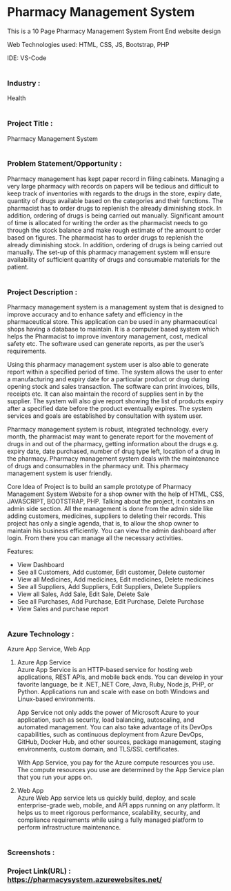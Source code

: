 # Pharmacy Management System
This is a 10 Page Pharmacy Management System Front End website design

Web Technologies used: HTML, CSS, JS, Bootstrap, PHP

IDE: VS-Code
<br><br>

### Industry :
Health
<br><br>

### Project Title :
Pharmacy Management System
<br><br>

### Problem Statement/Opportunity :
Pharmacy management has kept paper record in filing cabinets. Managing a very large pharmacy with records on papers will be tedious and difficult to keep track of inventories with regards to the drugs in the store, expiry date, quantity of drugs available based on the categories and their functions. The pharmacist has to order drugs to replenish the already diminishing stock. In addition, ordering of drugs is being carried out manually. Significant amount of time is allocated for writing the order as the pharmacist needs to go through the stock balance and make rough estimate of the amount to order based on figures. The pharmacist has to order drugs to replenish the already diminishing stock. In addition, ordering of drugs is being carried out manually. The set-up of this pharmacy management system will ensure availability of sufficient quantity of drugs and consumable materials for the patient. 
<br><br>

### Project Description :
Pharmacy management system is a management system that is designed to improve accuracy and to enhance safety and efficiency in the pharmaceutical store. This application can be used in any pharmaceutical shops having a database to maintain. It is a computer based system which helps the Pharmacist to improve inventory management, cost, medical safety etc. The software used can generate reports, as per the user’s requirements.

Using this pharmacy management system user is also able to generate report within a specified period of time. The system allows the user to enter a manufacturing and expiry date for a particular product or drug during opening stock and sales transaction. The software can print invoices, bills, receipts etc. It can also maintain the record of supplies sent in by the supplier. The system will also give report showing the list of products expiry after a specified date before the product eventually expires. The system services and goals are established by consultation with system user. 

Pharmacy management system is robust, integrated technology. every month, the pharmacist may want to generate report for the movement of drugs in and out of the pharmacy, getting information about the drugs e.g. expiry date, date purchased, number of drug type left, location of a drug in the pharmacy. Pharmacy management system deals with the maintenance of drugs and consumables in the pharmacy unit. This pharmacy management system is user friendly.

Core Idea of Project is to build an sample prototype of Pharmacy Management System Website for a shop owner with the help of HTML, CSS, JAVASCRIPT, BOOTSTRAP, PHP. Talking about the project, it contains an admin side section. All the management is done from the admin side like adding customers, medicines, suppliers to deleting their records. This project has only a single agenda, that is, to allow the shop owner to maintain his business efficiently. You can view the admin dashboard after login. From there you can manage all the necessary activities.

Features:
* View Dashboard
* See all Customers, Add customer, Edit customer, Delete customer
* View all Medicines, Add medicines, Edit medicines, Delete medicines
* See all Suppliers, Add Suppliers, Edit Suppliers, Delete Suppliers
* View all Sales, Add Sale, Edit Sale, Delete Sale
* See all Purchases, Add Purchase, Edit Purchase, Delete Purchase
* View Sales and purchase report
<br><br>

### Azure Technology :
Azure App Service, Web App

1. Azure App Service<br>
   Azure App Service is an HTTP-based service for hosting web applications, REST APIs, and mobile back ends. You can develop in your favorite language, be it .NET,.NET Core, Java, Ruby, Node.js, PHP, or Python. Applications run and scale with ease on both Windows and Linux-based environments.

   App Service not only adds the power of Microsoft Azure to your application, such as security, load balancing, autoscaling, and automated management. You can also  take advantage of its DevOps capabilities, such as continuous deployment from Azure DevOps, GitHub, Docker Hub, and other sources, package management, staging environments, custom domain, and TLS/SSL certificates.

   With App Service, you pay for the Azure compute resources you use. The compute resources you use are determined by the App Service plan that you run your apps on.

2. Web App<br>
   Azure Web App service lets us quickly build, deploy, and scale enterprise-grade web, mobile, and API apps running on any platform. It helps us to meet rigorous performance, scalability, security, and compliance requirements while using a fully managed platform to perform infrastructure maintenance.
<br><br>

### Screenshots :


### Project Link(URL) : https://pharmacysystem.azurewebsites.net/





